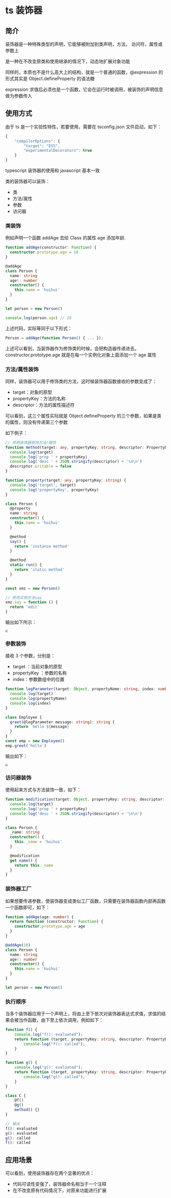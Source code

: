 # ts 装饰器 [](#ts装饰器)

## 简介 [](#简介)

装饰器是一种特殊类型的声明，它能够被附加到类声明，方法， 访问符，属性或参数上

是一种在不改变原类和使用继承的情况下，动态地扩展对象功能

同样的，本质也不是什么高大上的结构，就是一个普通的函数，@expression 的形式其实是 Object.defineProperty 的语法糖

expression 求值后必须也是一个函数，它会在运行时被调用，被装饰的声明信息做为参数传入

## 使用方式 [](#使用方式)

由于 ts 是一个实验性特性，若要使用，需要在 tsconfig.json 文件启动，如下：

```ts
{
    "compilerOptions": {
        "target": "ES5",
        "experimentalDecorators": true
    }
}
```

typescript 装饰器的使用和 javascript 基本一致

类的装饰器可以装饰：

- 类
- 方法/属性
- 参数
- 访问器

### 类装饰

例如声明一个函数 addAge 去给 Class 的属性 age 添加年龄.

```ts
function addAge(constructor: Function) {
  constructor.prototype.age = 18
}

@addAge
class Person {
  name: string
  age!: number
  constructor() {
    this.name = 'huihui'
  }
}

let person = new Person()

console.log(person.age) // 18
```

上述代码，实际等同于以下形式：

```ts
Person = addAge(function Person() { ... });
```

上述可以看到，当装饰器作为修饰类的时候，会把构造器传递进去。 constructor.prototype.age 就是在每一个实例化对象上面添加一个 age 属性

### 方法/属性装饰

同样，装饰器可以用于修饰类的方法，这时候装饰器函数接收的参数变成了：

- target：对象的原型
- propertyKey：方法的名称
- descriptor：方法的属性描述符

可以看到，这三个属性实际就是 Object.defineProperty 的三个参数，如果是类的属性，则没有传递第三个参数

如下例子：

```ts
// 声明装饰器修饰方法/属性
function method(target: any, propertyKey: string, descriptor: PropertyDescriptor) {
  console.log(target)
  console.log('prop ' + propertyKey)
  console.log('desc ' + JSON.stringify(descriptor) + '\n\n')
  descriptor.writable = false
}

function property(target: any, propertyKey: string) {
  console.log('target', target)
  console.log('propertyKey', propertyKey)
}

class Person {
  @property
  name: string
  constructor() {
    this.name = 'huihui'
  }

  @method
  say() {
    return 'instance method'
  }

  @method
  static run() {
    return 'static method'
  }
}

const xmz = new Person()

// 修改实例方法say
xmz.say = function () {
  return 'edit'
}
```

输出如下所示：

<img src="/ts/decorator.png" style="zoom:50%" />

### 参数装饰

接收 3 个参数，分别是：

- target ：当前对象的原型
- propertyKey ：参数的名称
- index：参数数组中的位置

```ts
function logParameter(target: Object, propertyName: string, index: number) {
  console.log(target)
  console.log(propertyName)
  console.log(index)
}

class Employee {
  greet(@logParameter message: string): string {
    return `hello ${message}`
  }
}
const emp = new Employee()
emp.greet('hello')
```

输出如下：

<img src="/ts/decorator1.png" style="zoom:50%" />

### 访问器装饰

使用起来方式与方法装饰一致，如下：

```ts
function modification(target: Object, propertyKey: string, descriptor: PropertyDescriptor) {
  console.log(target)
  console.log('prop ' + propertyKey)
  console.log('desc ' + JSON.stringify(descriptor) + '\n\n')
}

class Person {
  _name: string
  constructor() {
    this._name = 'huihui'
  }

  @modification
  get name() {
    return this._name
  }
}
```

### 装饰器工厂

如果想要传递参数，使装饰器变成类似工厂函数，只需要在装饰器函数内部再函数一个函数即可，如下：

```ts
function addAge(age: number) {
  return function (constructor: Function) {
    constructor.prototype.age = age
  }
}

@addAge(10)
class Person {
  name: string
  age!: number
  constructor() {
    this.name = 'huihui'
  }
}

let person = new Person()
```

### 执行顺序

当多个装饰器应用于一个声明上，将由上至下依次对装饰器表达式求值，求值的结果会被当作函数，由下至上依次调用，例如如下：

```ts
function f() {
    console.log("f(): evaluated");
    return function (target, propertyKey: string, descriptor: PropertyDescriptor) {
        console.log("f(): called");
    }
}

function g() {
    console.log("g(): evaluated");
    return function (target, propertyKey: string, descriptor: PropertyDescriptor) {
        console.log("g(): called");
    }
}

class C {
    @f()
    @g()
    method() {}
}

// 输出
f(): evaluated
g(): evaluated
g(): called
f(): called
```

## 应用场景 [](#应用场景)

可以看到，使用装饰器存在两个显著的优点：

- 代码可读性变强了，装饰器命名相当于一个注释
- 在不改变原有代码情况下，对原来功能进行扩展
